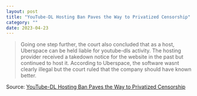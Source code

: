 ```yaml
---
layout: post
title: "YouTube-DL Hosting Ban Paves the Way to Privatized Censorship"
category: ""
date: 2023-04-23
---
```


>Going one step further, the court also concluded that as a host, Uberspace can be held liable for youtube-dls activity. The hosting provider received a takedown notice for the website in the past but continued to host it. According to Uberspace, the software wasnt clearly illegal but the court ruled that the company should have known better.

Source: [YouTube-DL Hosting Ban Paves the Way to Privatized Censorship](https://news.ycombinator.com/item?id=35553337)

